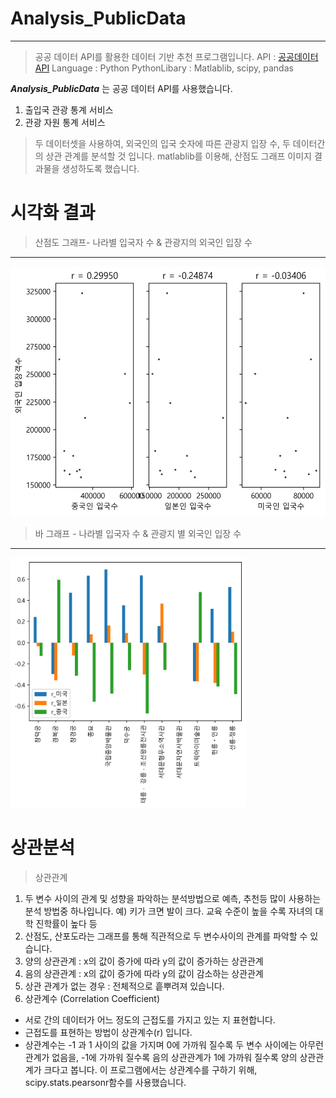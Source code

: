 # Analysis_PublicData
---
> 공공 데이터 API를 활용한 데이터 기반 추천 프로그램입니다.
> API : [공공데이터 API](https://www.data.go.kr)
> Language : Python
> PythonLibary : Matlablib, scipy, pandas


***Analysis_PublicData*** 는 공공 데이터 API를 사용했습니다.
1. 출입국 관광 통계 서비스 
2. 관광 자원 통계 서비스 
> 두 데이터셋을 사용하여, 외국인의 입국 숫자에 따른 관광지 입장 수, 두 데이터간의 상관 관계를 분석할 것 입니다.
> matlablib를 이용해, 산점도 그래프 이미지 결과물을 생성하도록 했습니다.

# 시각화 결과
> 산점도 그래프- 나라별 입국자 수 & 관광지의 외국인 입장 수
---
<img src="https://github.com/twooopark/Analysis_PublicData/blob/master/__results__/visualization/graph_scatter.png" height="400px" />

> 바 그래프 - 나라별 입국자 수 & 관광지 별 외국인 입장 수
---
<img src="https://github.com/twooopark/Analysis_PublicData/blob/master/__results__/visualization/graph_bar.png" height="400px" />

# 상관분석
>상관관계
1. 두 변수 사이의 관계 및 성향을 파악하는 분석방법으로 예측, 추천등 많이 사용하는 분석 방법중 하나입니다. 예) 키가 크면 발이 크다.  교육 수준이 높을 수록 자녀의 대학 진학률이 높다 등
2. 산점도, 산포도라는 그래프를 통해 직관적으로 두 변수사이의 관계를 파악할 수 있습니다.            
3. 양의 상관관계 : x의 값이 증가에 따라 y의 값이 증가하는 상관관계
4. 음의 상관관계 : x의 값이 증가에 따라 y의 값이 감소하는 상관관계
5. 상관 관계가 없는 경우 : 전체적으로 흩뿌려져 있습니다.
6. 상관계수 (Correlation Coefficient)
- 서로 간의 데이터가 어느 정도의 근접도를 가지고 있는 지 표현합니다.
- 근접도를 표현하는 방법이  상관계수(r) 입니다.
- 상관계수는  -1 과 1 사이의 값을 가지며 0에 가까워 질수록  두 변수
  사이에는 아무런 관계가 없음을, -1에 가까워 질수록 음의 상관관계가
  1에 가까워 질수록 양의 상관관계가 크다고 봅니다.
  이 프로그램에서는 상관계수를 구하기 위해, scipy.stats.pearsonr함수를 사용했습니다.
